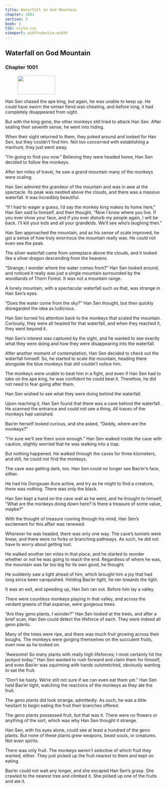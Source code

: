 ```yaml
---
title: Waterfall on God Mountain
chapter: 1001
section: 3
book: 3
CSS: style.css
viewport: width=device-width
---
```


## Waterfall on God Mountain

### Chapter 1001

<figure>
	<img src="../Images/gem.gif" alt="" id="gem" width="120" height="60" />
</figure>

Han Sen chased the ape king, but again, he was unable to keep up. He could have sworn the simian fiend was cheating, and before long, it had completely disappeared from sight.

But with the king gone, the other monkeys still tried to attack Han Sen. After sealing their seventh sense, he went into hiding.

When their sight returned to them, they poked around and looked for Han Sen, but they couldn’t find him. Not too concerned with establishing a manhunt, they just went away.

“I’m going to find you now.” Believing they were headed home, Han Sen decided to follow the monkeys.

After ten miles of travel, he saw a grand mountain many of the monkeys were scaling.

Han Sen admired the grandeur of the mountain and was in awe at the spectacle. Its peak was nestled above the clouds, and there was a massive waterfall. It was incredibly beautiful.

“If I had to wager a guess, I’d say the monkey king makes its home here,” Han Sen said to himself, and then thought, “Now I know where you live. If you ever show your face, and if you ever disturb my people again, I will be back. I’ll kill your kids and all your grandkids. We’ll see who’s laughing then.”

Han Sen approached the mountain, and as his sense of scale improved, he got a sense of how truly enormous the mountain really was. He could not even see the peak.

The silver waterfall came from someplace above the clouds, and it looked like a silver dragon descending from the heavens.

“Strange; I wonder where the water comes from?” Han Sen looked around, and noticed it really was just a single mountain surrounded by the woodlands of Thorn Forest. It was not a mountain range.

A lonely mountain, with a spectacular waterfall such as that, was strange in Han Sen’s eyes.

“Does the water come from the sky?” Han Sen thought, but then quickly disregarded the idea as ludicrous.

Han Sen turned his attention back to the monkeys that scaled the mountain. Curiously, they were all headed for that waterfall, and when they reached it, they went beyond it.

Han Sen’s interest was captured by the sight, and he wanted to see exactly what they were doing and how they were disappearing into the waterfall.

After another moment of contemplation, Han Sen decided to check out the waterfall himself. So, he started to scale the mountain, heading there alongside the blue monkeys that still couldn’t notice him.

The monkeys were unable to beat him in a fight, and even if Han Sen had to take on the ape king, he was confident he could beat it. Therefore, he did not need to fear going after them.

Han Sen wished to see what they were doing behind the waterfall.

Upon reaching it, Han Sen found that there was a cave behind the waterfall. He scanned the entrance and could not see a thing. All traces of the monkeys had vanished.

Bao’er herself looked curious, and she asked, “Daddy, where are the monkeys?”

“I’m sure we’ll see them soon enough.” Han Sen walked inside the cave with caution, slightly worried that he was walking into a trap.

But nothing happened. He walked through the caves for three kilometers, and still, he could not find the monkeys.

The cave was getting dark, too. Han Sen could no longer see Bao’er’s face, either.

He had his Dongxuan Aura active, and try as he might to find a creature, there was nothing. There was only the black.

Han Sen kept a hand on the cave wall as he went, and he thought to himself, “What are the monkeys doing down here? Is there a treasure of some value, maybe?”

With the thought of treasure running through his mind, Han Sen’s excitement for this affair was renewed.

Wherever he was headed, there was only one way. The cave’s tunnels were linear, and there were no forks or branching pathways. As such, he did not have to worry about getting lost.

He walked another ten miles in that place, and he started to wonder whether or not he was going to reach the end. Regardless of where he was, the mountain was far too big for its own good, he thought.

He suddenly saw a light ahead of him, which brought him a joy that had long since been vanquished. Holding Bao’er tight, he ran towards the light.

It was an exit, and speeding up, Han Sen ran out. Before him lay a valley.

There were countless monkeys playing in that valley, and across the verdant greens of that expanse, were gorgeous trees.

“Are they geno plants, I wonder?” Han Sen looked at the trees, and after a brief scan, Han Sen could detect the lifeforce of each. They were indeed all geno plants.

Many of the trees were ripe, and there was much fruit growing across their boughs. The monkeys were gorging themselves on the succulent fruits, even now as he looked on.

“Awesome! So many plants with really high lifeforces; I most certainly hit the jackpot today.” Han Sen wanted to rush forward and claim them for himself, and even Bao’er was squirming with hands outstretched, obviously wanting to eat the fruit.

“Don’t be hasty. We’re still not sure if we can even eat them yet.” Han Sen held Bao’er tight, watching the reactions of the monkeys as they ate the fruit.

The geno plants did look strange, admittedly. As such, he was a little hesitant to begin eating the fruit their branches offered.

The geno plants possessed fruit, but that was it. There were no flowers or anything of the sort, which was why Han Sen thought it strange.

Han Sen, with his eyes alone, could see at least a hundred of the geno plants. But none of these plants grew weapons, beast souls, or creatures. Not even spirits.

There was only fruit. The monkeys weren’t selective of which fruit they wanted, either. They just picked up the fruit nearest to them and kept on eating.

Bao’er could not wait any longer, and she escaped Han Sen’s grasp. She crawled to the nearest tree and climbed it. She picked up one of the fruits and ate it.